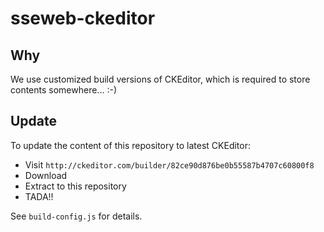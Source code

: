 sseweb-ckeditor
===============

## Why

We use customized build versions of CKEditor, which is required to store contents somewhere... :-)

## Update

To update the content of this repository to latest CKEditor:

- Visit `http://ckeditor.com/builder/82ce90d876be0b55587b4707c60800f8`
- Download
- Extract to this repository
- TADA!!

See `build-config.js` for details.
